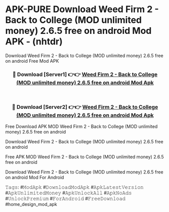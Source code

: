 # APK-PURE Download Weed Firm 2 - Back to College (MOD unlimited money) 2.6.5 free on android Mod APK - (nhtdr)
Download Weed Firm 2 - Back to College (MOD unlimited money) 2.6.5 free on android Free Mod APK

<div align="center">
<h3>🔴 Download [Server1] 👉👉 <a href="https://apk-comot.site?title=Weed_Firm_2_-_Back_to_College_(MOD_unlimited_money)_2.6.5_free_on_android">Weed Firm 2 - Back to College (MOD unlimited money) 2.6.5 free on android Mod Apk</a></h3><br>

<h3>🔴 Download [Server2] 👉👉 <a href="https://apk-comot.site?title=Weed_Firm_2_-_Back_to_College_(MOD_unlimited_money)_2.6.5_free_on_android">Weed Firm 2 - Back to College (MOD unlimited money) 2.6.5 free on android Mod Apk</a></h3>
</div>


Free Download APK MOD Weed Firm 2 - Back to College (MOD unlimited money) 2.6.5 free on android

Download Weed Firm 2 - Back to College (MOD unlimited money) 2.6.5 free on android 

Free APK MOD Weed Firm 2 - Back to College (MOD unlimited money) 2.6.5 free on android 

Download Weed Firm 2 - Back to College (MOD unlimited money) 2.6.5 free on android Mod For Android

𝚃𝚊𝚐𝚜: #𝙼𝚘𝚍𝙰𝚙𝚔 #𝙳𝚘𝚠𝚗𝚕𝚘𝚊𝚍𝙼𝚘𝚍𝙰𝚙𝚔 #𝙰𝚙𝚔𝙻𝚊𝚝𝚎𝚜𝚝𝚅𝚎𝚛𝚜𝚒𝚘𝚗 #𝙰𝚙𝚔𝚄𝚗𝚕𝚒𝚖𝚒𝚝𝚎𝚍𝙼𝚘𝚗𝚎𝚢 #𝙰𝚙𝚔𝚄𝚗𝚕𝚘𝚌𝚔𝙰𝚕𝚕 #𝙰𝚙𝚔𝙽𝚘𝙰𝚍𝚜 #𝚄𝚗𝚕𝚘𝚌𝚔𝙿𝚛𝚎𝚖𝚒𝚞𝚖 #𝙵𝚘𝚛𝙰𝚗𝚍𝚛𝚘𝚒𝚍 #𝙵𝚛𝚎𝚎𝙳𝚘𝚠𝚗𝚕𝚘𝚊𝚍 #home_design_mod_apk